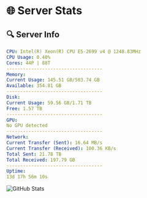 # 🌐 Server Stats
## 🔍 Server Info
```yaml
CPU: Intel(R) Xeon(R) CPU E5-2699 v4 @ 1248.83MHz
CPU Usage: 0.40%
Cores: 44P | 88T
-----------------------------------
Memory:
Current Usage: 145.51 GB/503.74 GB
Available: 354.81 GB
-----------------------------------
Disk:
Current Usage: 59.56 GB/1.71 TB
Free: 1.57 TB
-----------------------------------
GPU:
No GPU detected
-----------------------------------
Network:
Current Transfer (Sent): 16.64 MB/s
Current Transfer (Received): 100.36 KB/s
Total Sent: 21.78 TB
Total Received: 197.79 GB
-----------------------------------
Uptime:
13d 17h 56m 10s
```
![GitHub Stats](https://img.shields.io/badge/Updated-2025-03-21_15:18:59-blue)